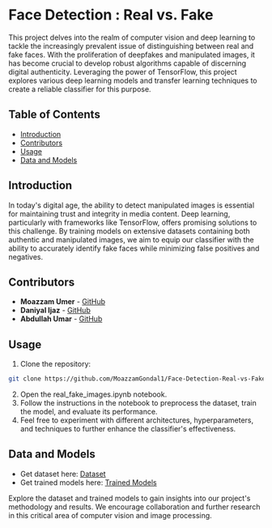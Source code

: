 # Face Detection : Real vs. Fake

This project delves into the realm of computer vision and deep learning to tackle the increasingly prevalent issue of distinguishing between real and fake faces. With the proliferation of deepfakes and manipulated images, it has become crucial to develop robust algorithms capable of discerning digital authenticity. Leveraging the power of TensorFlow, this project explores various deep learning models and transfer learning techniques to create a reliable classifier for this purpose.

## Table of Contents

- [Introduction](#introduction)
- [Contributors](#contributors)
- [Usage](#usage)
- [Data and Models](#data)

## Introduction

In today's digital age, the ability to detect manipulated images is essential for maintaining trust and integrity in media content. Deep learning, particularly with frameworks like TensorFlow, offers promising solutions to this challenge. By training models on extensive datasets containing both authentic and manipulated images, we aim to equip our classifier with the ability to accurately identify fake faces while minimizing false positives and negatives.

## Contributors

- **Moazzam Umer** - [GitHub](https://github.com/MoazzamGondal1)
- **Daniyal Ijaz** - [GitHub](https://github.com/Daniyal117)
- **Abdullah Umar** - [GitHub](https://github.com/abdxlahs)

## Usage

1. Clone the repository:

```bash
git clone https://github.com/MoazzamGondal1/Face-Detection-Real-vs-Fake.git
```
2. Open the real_fake_images.ipynb notebook.
3. Follow the instructions in the notebook to preprocess the dataset, train the model, and evaluate its performance.
4. Feel free to experiment with different architectures, hyperparameters, and techniques to further enhance the classifier's effectiveness.

## Data and Models

- Get dataset here: [Dataset](https://drive.google.com/drive/folders/1pz6nq7qiteq2ZHqmoHEm_4b7iyROrcxw?usp=drive_link)
- Get trained models here: [Trained Models](https://drive.google.com/drive/folders/1HT20anTP17EfqZomtODsBrs521DOvO4D?usp=drive_link)

Explore the dataset and trained models to gain insights into our project's methodology and results. We encourage collaboration and further research in this critical area of computer vision and image processing.
